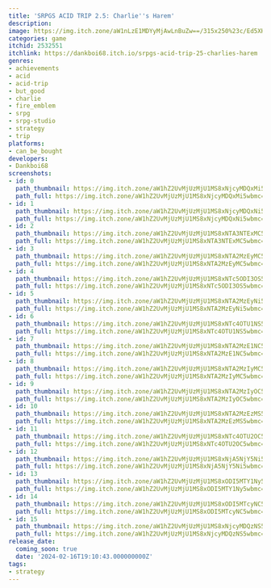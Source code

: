 ```yaml
---
title: 'SRPGS ACID TRIP 2.5: Charlie''s Harem'
description:
image: https://img.itch.zone/aW1nLzE1MDYyMjAwLnBuZw==/315x250%23c/Ed5XHL.png
categories: game
itchid: 2532551
itchlink: https://dankboi68.itch.io/srpgs-acid-trip-25-charlies-harem
genres:
- achievements
- acid
- acid-trip
- but_good
- charlie
- fire_emblem
- srpg
- srpg-studio
- strategy
- trip
platforms:
- can_be_bought
developers:
- Dankboi68
screenshots:
- id: 0
  path_thumbnail: https://img.itch.zone/aW1hZ2UvMjUzMjU1MS8xNjcyMDQxMi5wbmc=/347x500/fuXTJe.png
  path_full: https://img.itch.zone/aW1hZ2UvMjUzMjU1MS8xNjcyMDQxMi5wbmc=/original/bYGZ2C.png
- id: 1
  path_thumbnail: https://img.itch.zone/aW1hZ2UvMjUzMjU1MS8xNjcyMDQxNi5wbmc=/347x500/auy29B.png
  path_full: https://img.itch.zone/aW1hZ2UvMjUzMjU1MS8xNjcyMDQxNi5wbmc=/original/dIjW5d.png
- id: 2
  path_thumbnail: https://img.itch.zone/aW1hZ2UvMjUzMjU1MS8xNTA3NTExMC5wbmc=/347x500/jnxERc.png
  path_full: https://img.itch.zone/aW1hZ2UvMjUzMjU1MS8xNTA3NTExMC5wbmc=/original/w4mlmb.png
- id: 3
  path_thumbnail: https://img.itch.zone/aW1hZ2UvMjUzMjU1MS8xNTA2MzEyMC5wbmc=/347x500/ZQPtlG.png
  path_full: https://img.itch.zone/aW1hZ2UvMjUzMjU1MS8xNTA2MzEyMC5wbmc=/original/NmrIG%2B.png
- id: 4
  path_thumbnail: https://img.itch.zone/aW1hZ2UvMjUzMjU1MS8xNTc5ODI3OS5wbmc=/347x500/rCMIS4.png
  path_full: https://img.itch.zone/aW1hZ2UvMjUzMjU1MS8xNTc5ODI3OS5wbmc=/original/GjzxZ3.png
- id: 5
  path_thumbnail: https://img.itch.zone/aW1hZ2UvMjUzMjU1MS8xNTA2MzEyNi5wbmc=/347x500/%2Bn1OCi.png
  path_full: https://img.itch.zone/aW1hZ2UvMjUzMjU1MS8xNTA2MzEyNi5wbmc=/original/Daa31Y.png
- id: 6
  path_thumbnail: https://img.itch.zone/aW1hZ2UvMjUzMjU1MS8xNTc4OTU1NS5wbmc=/347x500/W0v%2BVi.png
  path_full: https://img.itch.zone/aW1hZ2UvMjUzMjU1MS8xNTc4OTU1NS5wbmc=/original/ntaTMu.png
- id: 7
  path_thumbnail: https://img.itch.zone/aW1hZ2UvMjUzMjU1MS8xNTA2MzE1NC5wbmc=/347x500/gpystA.png
  path_full: https://img.itch.zone/aW1hZ2UvMjUzMjU1MS8xNTA2MzE1NC5wbmc=/original/T4gIQ0.png
- id: 8
  path_thumbnail: https://img.itch.zone/aW1hZ2UvMjUzMjU1MS8xNTA2MzIyMC5wbmc=/347x500/pkBojq.png
  path_full: https://img.itch.zone/aW1hZ2UvMjUzMjU1MS8xNTA2MzIyMC5wbmc=/original/WFPnuE.png
- id: 9
  path_thumbnail: https://img.itch.zone/aW1hZ2UvMjUzMjU1MS8xNTA2MzIyOC5wbmc=/347x500/5ApeAL.png
  path_full: https://img.itch.zone/aW1hZ2UvMjUzMjU1MS8xNTA2MzIyOC5wbmc=/original/OoXqRQ.png
- id: 10
  path_thumbnail: https://img.itch.zone/aW1hZ2UvMjUzMjU1MS8xNTA2MzEzMS5wbmc=/347x500/HNHHaS.png
  path_full: https://img.itch.zone/aW1hZ2UvMjUzMjU1MS8xNTA2MzEzMS5wbmc=/original/WKhQ78.png
- id: 11
  path_thumbnail: https://img.itch.zone/aW1hZ2UvMjUzMjU1MS8xNTc4OTU2OC5wbmc=/347x500/kzmuNi.png
  path_full: https://img.itch.zone/aW1hZ2UvMjUzMjU1MS8xNTc4OTU2OC5wbmc=/original/qvv%2BGQ.png
- id: 12
  path_thumbnail: https://img.itch.zone/aW1hZ2UvMjUzMjU1MS8xNjA5NjY5Ni5wbmc=/347x500/H5lEwY.png
  path_full: https://img.itch.zone/aW1hZ2UvMjUzMjU1MS8xNjA5NjY5Ni5wbmc=/original/iFxTu7.png
- id: 13
  path_thumbnail: https://img.itch.zone/aW1hZ2UvMjUzMjU1MS8xODI5MTY1Ny5wbmc=/347x500/GlsMSe.png
  path_full: https://img.itch.zone/aW1hZ2UvMjUzMjU1MS8xODI5MTY1Ny5wbmc=/original/2JcqRA.png
- id: 14
  path_thumbnail: https://img.itch.zone/aW1hZ2UvMjUzMjU1MS8xODI5MTcyNC5wbmc=/347x500/33ZMmX.png
  path_full: https://img.itch.zone/aW1hZ2UvMjUzMjU1MS8xODI5MTcyNC5wbmc=/original/AyAyyM.png
- id: 15
  path_thumbnail: https://img.itch.zone/aW1hZ2UvMjUzMjU1MS8xNjcyMDQzNS5wbmc=/347x500/klpaTj.png
  path_full: https://img.itch.zone/aW1hZ2UvMjUzMjU1MS8xNjcyMDQzNS5wbmc=/original/Ceog%2Ft.png
release_date:
  coming_soon: true
  date: '2024-02-16T19:10:43.000000000Z'
tags:
- strategy
---
```


